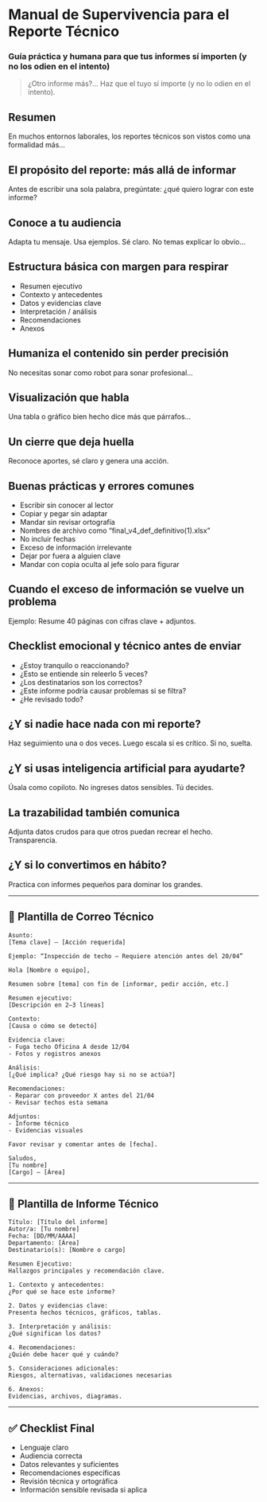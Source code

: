 
# Manual de Supervivencia para el Reporte Técnico
### Guía práctica y humana para que tus informes sí importen (y no los odien en el intento)

> ¿Otro informe más?... Haz que el tuyo sí importe (y no lo odien en el intento).

## Resumen
En muchos entornos laborales, los reportes técnicos son vistos como una formalidad más...

## El propósito del reporte: más allá de informar
Antes de escribir una sola palabra, pregúntate: ¿qué quiero lograr con este informe?

## Conoce a tu audiencia
Adapta tu mensaje. Usa ejemplos. Sé claro. No temas explicar lo obvio...

## Estructura básica con margen para respirar
- Resumen ejecutivo
- Contexto y antecedentes
- Datos y evidencias clave
- Interpretación / análisis
- Recomendaciones
- Anexos

## Humaniza el contenido sin perder precisión
No necesitas sonar como robot para sonar profesional...

## Visualización que habla
Una tabla o gráfico bien hecho dice más que párrafos...

## Un cierre que deja huella
Reconoce aportes, sé claro y genera una acción.

## Buenas prácticas y errores comunes
- Escribir sin conocer al lector
- Copiar y pegar sin adaptar
- Mandar sin revisar ortografía
- Nombres de archivo como “final_v4_def_definitivo(1).xlsx”
- No incluir fechas
- Exceso de información irrelevante
- Dejar por fuera a alguien clave
- Mandar con copia oculta al jefe solo para figurar

## Cuando el exceso de información se vuelve un problema
Ejemplo: Resume 40 páginas con cifras clave + adjuntos.

## Checklist emocional y técnico antes de enviar
- ¿Estoy tranquilo o reaccionando?
- ¿Esto se entiende sin releerlo 5 veces?
- ¿Los destinatarios son los correctos?
- ¿Este informe podría causar problemas si se filtra?
- ¿He revisado todo?

## ¿Y si nadie hace nada con mi reporte?
Haz seguimiento una o dos veces. Luego escala si es crítico. Si no, suelta.

## ¿Y si usas inteligencia artificial para ayudarte?
Úsala como copiloto. No ingreses datos sensibles. Tú decides.

## La trazabilidad también comunica
Adjunta datos crudos para que otros puedan recrear el hecho. Transparencia.

## ¿Y si lo convertimos en hábito?
Practica con informes pequeños para dominar los grandes.

---

## 📧 Plantilla de Correo Técnico
```
Asunto:
[Tema clave] – [Acción requerida]

Ejemplo: “Inspección de techo – Requiere atención antes del 20/04”

Hola [Nombre o equipo],

Resumen sobre [tema] con fin de [informar, pedir acción, etc.]

Resumen ejecutivo:
[Descripción en 2–3 líneas]

Contexto:
[Causa o cómo se detectó]

Evidencia clave:
- Fuga techo Oficina A desde 12/04
- Fotos y registros anexos

Análisis:
[¿Qué implica? ¿Qué riesgo hay si no se actúa?]

Recomendaciones:
- Reparar con proveedor X antes del 21/04
- Revisar techos esta semana

Adjuntos:
- Informe técnico
- Evidencias visuales

Favor revisar y comentar antes de [fecha].

Saludos,  
[Tu nombre]  
[Cargo] – [Área]
```

---

## 📄 Plantilla de Informe Técnico
```
Título: [Título del informe]  
Autor/a: [Tu nombre]  
Fecha: [DD/MM/AAAA]  
Departamento: [Área]  
Destinatario(s): [Nombre o cargo]

Resumen Ejecutivo:
Hallazgos principales y recomendación clave.

1. Contexto y antecedentes:
¿Por qué se hace este informe?

2. Datos y evidencias clave:
Presenta hechos técnicos, gráficos, tablas.

3. Interpretación y análisis:
¿Qué significan los datos?

4. Recomendaciones:
¿Quién debe hacer qué y cuándo?

5. Consideraciones adicionales:
Riesgos, alternativas, validaciones necesarias

6. Anexos:
Evidencias, archivos, diagramas.
```

---

## ✅ Checklist Final
- Lenguaje claro
- Audiencia correcta
- Datos relevantes y suficientes
- Recomendaciones específicas
- Revisión técnica y ortográfica
- Información sensible revisada si aplica

